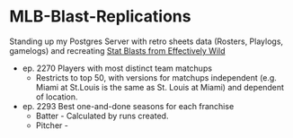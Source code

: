 # MLB-Blast-Replications

Standing up my Postgres Server with retro sheets data (Rosters, Playlogs, gamelogs) and recreating [Stat Blasts from Effectively Wild](https://effectivelywild.fandom.com/wiki/Stat_Blast#2019)

- ep. 2270 Players with most distinct team matchups
    - Restricts to top 50, with versions for matchups independent (e.g. Miami at St.Louis is the same as St. Louis at Miami) and dependent of location.
- ep. 2293 Best one-and-done seasons for each franchise
    - Batter - Calculated by runs created.
    - Pitcher - 
